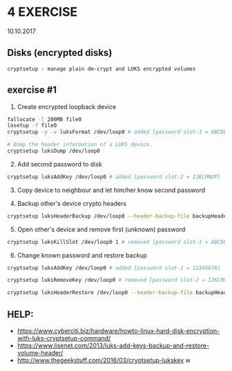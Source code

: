 # 4 EXERCISE
10.10.2017

## Disks (encrypted disks)

```
cryptsetup - manage plain dm-crypt and LUKS encrypted volumes
```

## exercise #1
1. Create encrypted loopback device
```sh
fallocate -l 200MB file0
losetup -f file0
cryptsetup -y -v luksFormat /dev/loop0 # added [password slot-1 = ABCDEFGH]

# Dump the header information of a LUKS device.
cryptsetup luksDump /dev/loop0
```
2. Add second password to disk
```sh
cryptsetup luksAddKey /dev/loop0 # added [password slot-2 = IJKLMNOP]
```
3. Copy device to neighbour and let him/her know second password

4. Backup other's device crypto headers
```sh
cryptsetup luksHeaderBackup /dev/loop0 --header-backup-file backupHeaderFile
```
5. Open other's device and remove first (unknown) password
```sh
cryptsetup luksKillSlot /dev/loop0 1 # removed [password slot-1 = ABCDEFGH]
```
6. Change known password and restore backup
```sh
cryptsetup luksAddKey /dev/loop0 # added [password slot-1 = 12345678]

cryptsetup luksRemoveKey /dev/loop0 # removed [password slot-2 = IJKLMNOP]

cryptsetup luksHeaderRestore /dev/loop0 --header-backup-file backupHeaderFile
```

## HELP:
* https://www.cyberciti.biz/hardware/howto-linux-hard-disk-encryption-with-luks-cryptsetup-command/
* https://www.lisenet.com/2013/luks-add-keys-backup-and-restore-volume-header/
* http://www.thegeekstuff.com/2016/03/cryptsetup-lukskey
w